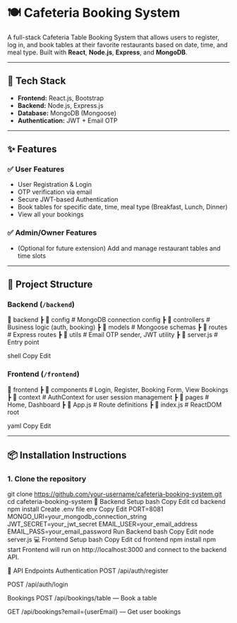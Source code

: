 # 🍽️ Cafeteria Booking System

A full-stack Cafeteria Table Booking System that allows users to register, log in, and book tables at their favorite restaurants based on date, time, and meal type. Built with **React**, **Node.js**, **Express**, and **MongoDB**.

---

## 🔧 Tech Stack

- **Frontend:** React.js, Bootstrap
- **Backend:** Node.js, Express.js
- **Database:** MongoDB (Mongoose)
- **Authentication:** JWT + Email OTP

---

## ✨ Features

### ✅ User Features
- User Registration & Login
- OTP verification via email
- Secure JWT-based Authentication
- Book tables for specific date, time, meal type (Breakfast, Lunch, Dinner)
- View all your bookings

### ✅ Admin/Owner Features
- (Optional for future extension) Add and manage restaurant tables and time slots

---

## 🧱 Project Structure

### Backend (`/backend`)
📁 backend
┣ 📁 config # MongoDB connection config
┣ 📁 controllers # Business logic (auth, booking)
┣ 📁 models # Mongoose schemas
┣ 📁 routes # Express routes
┣ 📁 utils # Email OTP sender, JWT utility
┣ 📄 server.js # Entry point

shell
Copy
Edit

### Frontend (`/frontend`)
📁 frontend
┣ 📁 components # Login, Register, Booking Form, View Bookings
┣ 📁 context # AuthContext for user session management
┣ 📁 pages # Home, Dashboard
┣ 📄 App.js # Route definitions
┣ 📄 index.js # ReactDOM root

yaml
Copy
Edit

---

## 📦 Installation Instructions

### 1. Clone the repository

git clone https://github.com/your-username/cafeteria-booking-system.git
cd cafeteria-booking-system
🚀 Backend Setup
bash
Copy
Edit
cd backend
npm install
Create .env file
env
Copy
Edit
PORT=8081
MONGO_URI=your_mongodb_connection_string
JWT_SECRET=your_jwt_secret
EMAIL_USER=your_email_address
EMAIL_PASS=your_email_password
Run Backend
bash
Copy
Edit
node server.js
💻 Frontend Setup
bash
Copy
Edit
cd frontend
npm install
npm start
Frontend will run on http://localhost:3000 and connect to the backend API.

📡 API Endpoints
Authentication
POST /api/auth/register

POST /api/auth/login


Bookings
POST /api/bookings/table — Book a table

GET /api/bookings?email={userEmail} — Get user bookings
